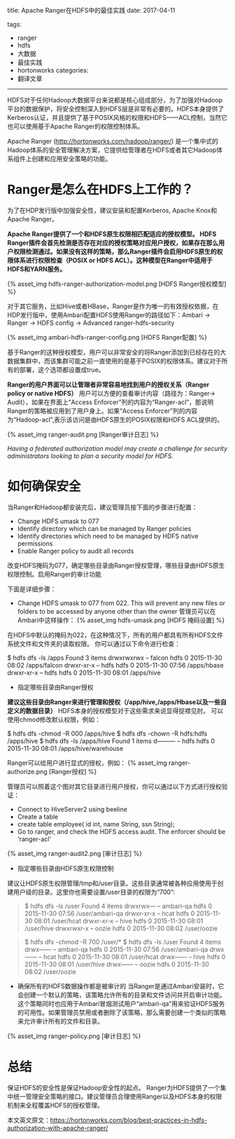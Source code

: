 title: Apache Ranger在HDFS中的最佳实践
date: 2017-04-11

tags:
 - ranger
 - hdfs
 - 大数据
 - 最佳实践
 - hortonworks
categories:
 - 翻译文章
---

HDFS对于任何Hadoop大数据平台来说都是核心组成部分，为了加强对Hadoop平台的数据保护，将安全控制深入到HDFS层是非常有必要的。HDFS本身提供了Kerberos认证，并且提供了基于POSIX风格的权限和HDFS——ACL控制，当然它也可以使用基于Apache Ranger的权限控制体系。

Apache Ranger (http://hortonworks.com/hadoop/ranger/) 是一个集中式的Hadoop体系的安全管理解决方案，它提供给管理者在HDFS或者其它Hadoop体系组件上创建和应用安全策略的功能。

# Ranger是怎么在HDFS上工作的？

为了在HDP发行版中加强安全性，建议安装和配置Kerberos, Apache Knox和Apache Ranger。

<b>
Apache Ranger提供了一个和HDFS原生权限相匹配适应的授权模型。 HDFS Ranger插件会首先检测是否存在对应的授权策略对应用户授权，如果存在那么用户权限检测通过。如果没有这样的策略，那么Ranger插件会启用HDFS原生的权限体系进行权限检查（POSIX or HDFS ACL）。这种模型在Ranger中适用于HDFS和YARN服务。
</b>

{% asset_img hdfs-ranger-authorization-model.png [HDFS Ranger授权模型] %}

<!--more-->

对于其它服务，比如Hive或者HBase，Ranger是作为唯一的有效授权依据，在HDP发行版中，使用Ambari配置HDFS使用Ranger的路径如下：Ambari → Ranger → HDFS config → Advanced ranger-hdfs-security

{% asset_img ambari-hdfs-ranger-config.png [HDFS Ranger配置] %}

基于Ranger的这种授权模型，用户可以非常安全的将Ranger添加到已经存在的大数据集群中，而该集群可能之前一直使用的是基于POSIX的权限体系。建议对于所有的部署，这个选项都设置成true。

<b>
Ranger的用户界面可以让管理者非常容易地找到用户的授权关系（Ranger policy or native HDFS）</b> 用户可以方便的查看审计内容（路径为：Ranger→ Audit），如果在界面上“Access Enforcer”列的内容为“Ranger-acl”，那说明Ranger的策略被应用到了用户身上。如果“Access Enforcer”列的内容为“Hadoop-acl”,表示该访问是由HDFS原生的POSIX权限和HDFS ACL提供的。

{% asset_img ranger-audit.png [Ranger审计日志] %}

*Having a federated authorization model may create a challenge for security administrators looking to plan a security model for HDFS.*

# 如何确保安全

当Ranger和Hadoop都安装完后，建议管理员按下面的步骤进行配置：

- Change HDFS umask to 077
- Identify directory which can be managed by Ranger policies
- Identify directories which need to be managed by HDFS native permissions
- Enable Ranger policy to audit all records

改变HDFS掩码为077，确定哪些目录由Ranger授权管理，哪些目录由HDFS原生权限控制。启用Ranger的审计功能



下面是详细步骤：

- Change HDFS umask to 077 from 022. This will prevent any new files or folders to be accessed by anyone other than the owner
管理员可以在Ambari中这样操作：
{% asset_img hdfs-umask.png [HDFS 掩码设置] %}

在HDFS中默认的掩码为022，在这种情况下，所有的用户都具有所有HDFS文件系统文件和文件夹的读取权限。 你可以通过以下命令进行检查：

> 
$ hdfs dfs -ls /apps
Found 3 items
drwxrwxrwx   – falcon hdfs       0 2015-11-30 08:02 /apps/falcon
drwxr-xr-x   – hdfs   hdfs           0 2015-11-30 07:56 /apps/hbase
drwxr-xr-x   – hdfs   hdfs           0 2015-11-30 08:01 /apps/hive

- 指定哪些目录由Ranger授权

<b>建议这些目录由Ranger来进行管理和授权（/app/hive,/apps/Hbase以及一些自定义的数据目录）</b> HDFS本身的授权模型对于这些需求来说显得捉襟见肘。 可以使用chmod修改默认权限，例如：
> 
$ hdfs dfs -chmod -R 000 /apps/hive
$ hdfs dfs -chown -R hdfs:hdfs /apps/hive
$ hdfs dfs -ls /apps/hive
Found 1 items
d———   – hdfs hdfs          0 2015-11-30 08:01 /apps/hive/warehouse

Ranger可以给用户进行显式的授权，例如：
{% asset_img ranger-authorize.png [Ranger授权] %}

管理员可以照着这个图对其它目录进行用户授权，你可以通过以下方式进行授权验证：
 - Connect to HiveServer2 using beeline
 - Create a table 
  - create table employee( id int, name String, ssn String);
 - Go to ranger, and check the HDFS access audit. The enforcer should be ‘ranger-acl’

 {% asset_img ranger-audit2.png [审计日志] %}

- 指定哪些目录由HDFS原生权限控制

建议让HDFS原生权限管理/tmp和/user目录。这些目录通常被各种应用使用于创建用户级的目录。这里你也需要设置/user目录的权限为“700”:
> $ hdfs dfs -ls /user
Found 4 items
drwxrwx—   – ambari-qa hdfs          0 2015-11-30 07:56 /user/ambari-qa
drwxr-xr-x   – hcat      hdfs          0 2015-11-30 08:01 /user/hcat
drwxr-xr-x   – hive      hdfs          0 2015-11-30 08:01 /user/hive
drwxrwxr-x   – oozie     hdfs          0 2015-11-30 08:02 /user/oozie
 

> $ hdfs dfs -chmod -R 700 /user/*
$ hdfs dfs -ls /user
Found 4 items
drwx——   – ambari-qa hdfs          0 2015-11-30 07:56 /user/ambari-qa
drwx——   – hcat      hdfs          0 2015-11-30 08:01 /user/hcat
drwx——   – hive      hdfs          0 2015-11-30 08:01 /user/hive
drwx——   – oozie     hdfs          0 2015-11-30 08:02 /user/oozie

- 确保所有的HDFS数据操作都是被审计的
当Ranger是通过Ambari安装时，它会创建一个默认的策略，该策略允许所有的目录和文件访问并开启审计功能。这个策略同时也应用于Ambari冒烟测试用户“ambari-qa”用来验证HDFS服务的可用性。如果管理员禁用或者删除了该策略，那么需要创建一个类似的策略来允许审计所有的文件和目录。

{% asset_img ranger-policy.png [审计日志] %}

# 总结

保证HDFS的安全性是保证Hadoop安全性的起点。 Ranger为HDFS提供了一个集中统一管理安全策略的接口。建议管理员合理使用Ranger以及HDFS本身的权限机制来全程覆盖HDFS的授权管理。

本文英文原文：https://hortonworks.com/blog/best-practices-in-hdfs-authorization-with-apache-ranger/

  
  